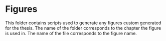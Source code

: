 # Figures

This folder contains scripts used to generate any figures custom generated for the thesis.
The name of the folder corresponds to the chapter the figure is used in.
The name of the file corresponds to the figure name.